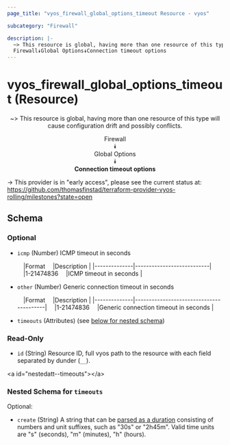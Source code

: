 ```yaml
---
page_title: "vyos_firewall_global_options_timeout Resource - vyos"

subcategory: "Firewall"

description: |- 
  ~> This resource is global, having more than one resource of this type will cause configuration drift and possibly conflicts.
  Firewall⯯Global Options⯯Connection timeout options
---
```


# vyos_firewall_global_options_timeout (Resource)
<center>

~> This resource is global, having more than one resource of this type will cause configuration drift and possibly conflicts.

Firewall  
⯯  
Global Options  
⯯  
**Connection timeout options**


</center>

-> This provider is in "early access", please see the current status at: https://github.com/thomasfinstad/terraform-provider-vyos-rolling/milestones?state=open

## Schema

### Optional

- `icmp` (Number) ICMP timeout in seconds

    &emsp;|Format      &emsp;|Description              |
    |--------------|---------------------------|
    &emsp;|1-21474836  &emsp;|ICMP timeout in seconds  |
- `other` (Number) Generic connection timeout in seconds

    &emsp;|Format      &emsp;|Description                            |
    |--------------|-----------------------------------------|
    &emsp;|1-21474836  &emsp;|Generic connection timeout in seconds  |
- `timeouts` (Attributes) (see [below for nested schema](#nestedatt--timeouts))

### Read-Only

- `id` (String) Resource ID, full vyos path to the resource with each field separated by dunder (`__`).

&lt;a id=&#34;nestedatt--timeouts&#34;&gt;&lt;/a&gt;
### Nested Schema for `timeouts`

Optional:

- `create` (String) A string that can be [parsed as a duration](https://pkg.go.dev/time#ParseDuration) consisting of numbers and unit suffixes, such as &#34;30s&#34; or &#34;2h45m&#34;. Valid time units are &#34;s&#34; (seconds), &#34;m&#34; (minutes), &#34;h&#34; (hours).  
